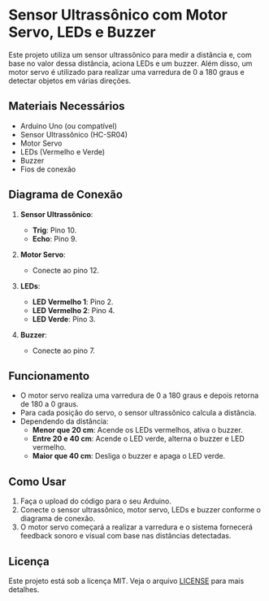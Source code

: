 # Sensor Ultrassônico com Motor Servo, LEDs e Buzzer

Este projeto utiliza um sensor ultrassônico para medir a distância e, com base no valor dessa distância, aciona LEDs e um buzzer. Além disso, um motor servo é utilizado para realizar uma varredura de 0 a 180 graus e detectar objetos em várias direções.

## Materiais Necessários

- Arduino Uno (ou compatível)
- Sensor Ultrassônico (HC-SR04)
- Motor Servo
- LEDs (Vermelho e Verde)
- Buzzer
- Fios de conexão

## Diagrama de Conexão

1. **Sensor Ultrassônico**:

   - **Trig**: Pino 10.
   - **Echo**: Pino 9.

2. **Motor Servo**:

   - Conecte ao pino 12.

3. **LEDs**:

   - **LED Vermelho 1**: Pino 2.
   - **LED Vermelho 2**: Pino 4.
   - **LED Verde**: Pino 3.

4. **Buzzer**:
   - Conecte ao pino 7.

## Funcionamento

- O motor servo realiza uma varredura de 0 a 180 graus e depois retorna de 180 a 0 graus.
- Para cada posição do servo, o sensor ultrassônico calcula a distância.
- Dependendo da distância:
  - **Menor que 20 cm**: Acende os LEDs vermelhos, ativa o buzzer.
  - **Entre 20 e 40 cm**: Acende o LED verde, alterna o buzzer e LED vermelho.
  - **Maior que 40 cm**: Desliga o buzzer e apaga o LED verde.

## Como Usar

1. Faça o upload do código para o seu Arduino.
2. Conecte o sensor ultrassônico, motor servo, LEDs e buzzer conforme o diagrama de conexão.
3. O motor servo começará a realizar a varredura e o sistema fornecerá feedback sonoro e visual com base nas distâncias detectadas.

## Licença

Este projeto está sob a licença MIT. Veja o arquivo [LICENSE](LICENSE) para mais detalhes.
